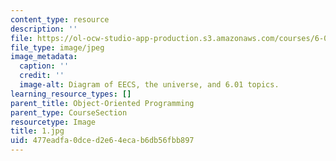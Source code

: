 ```yaml
---
content_type: resource
description: ''
file: https://ol-ocw-studio-app-production.s3.amazonaws.com/courses/6-01sc-introduction-to-electrical-engineering-and-computer-science-i-spring-2011/477eadfa0dced2e64ecab6db56fbb897_1.jpg
file_type: image/jpeg
image_metadata:
  caption: ''
  credit: ''
  image-alt: Diagram of EECS, the universe, and 6.01 topics.
learning_resource_types: []
parent_title: Object-Oriented Programming
parent_type: CourseSection
resourcetype: Image
title: 1.jpg
uid: 477eadfa-0dce-d2e6-4eca-b6db56fbb897
---
```

